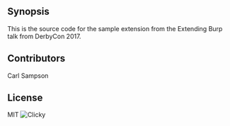 ## Synopsis

This is the source code for the sample extension from the Extending Burp talk from DerbyCon 2017.

## Contributors

Carl Sampson

## License

MIT
![Clicky](https://in.getclicky.com/100632801ns.gif)
